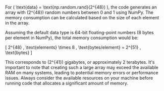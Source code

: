 For \( \text{data} = \text{np.random.rand}(2^{48}) \), the code generates an array with \(2^{48}\) random numbers between 0 and 1 using NumPy. The memory consumption can be calculated based on the size of each element in the array.

Assuming the default data type is 64-bit floating-point numbers (8 bytes per element in NumPy), the total memory consumption would be:

\[ 2^{48} \, \text{elements} \times 8 \, \text{bytes/element} = 2^{51} \, \text{bytes} \]

This corresponds to \(2^{41}\) gigabytes, or approximately 2 terabytes. It's important to note that creating such a large array may exceed the available RAM on many systems, leading to potential memory errors or performance issues. Always consider the available resources on your machine before running code that allocates a significant amount of memory.
